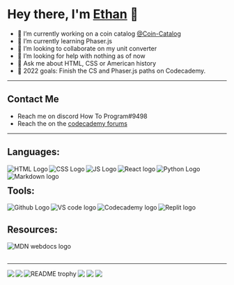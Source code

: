 # Hey there, I'm [Ethan](https://ethan-master-coding.github.io/My-work/) 👋

- 🔭 I’m currently working on a coin catalog [@Coin-Catalog](https://github.com/Coin-Catalog)
- 🌱 I’m currently learning Phaser.js
- 👯 I’m looking to collaborate on my unit converter
- 🤔 I’m looking for help with nothing as of now
- 💬 Ask me about HTML, CSS or American history
- 🥅 2022 goals: Finish the CS and Phaser.js paths on Codecademy.
___

## Contact Me
- Reach me on discord How To Program#9498
- Reach the on the [codecademy forums](https://discuss.codecademy.com/u/ethanmasterprogram/summary)

___

## Languages:

<img align="left" alt="HTML Logo" src="https://camo.githubusercontent.com/d63d473e728e20a286d22bb2226a7bf45a2b9ac6c72c59c0e61e9730bfe4168c/68747470733a2f2f696d672e736869656c64732e696f2f62616467652f48544d4c352d4533344632363f7374796c653d666f722d7468652d6261646765266c6f676f3d68746d6c35266c6f676f436f6c6f723d7768697465" />

<img align="left" alt="CSS Logo" src="https://camo.githubusercontent.com/3a0f693cfa032ea4404e8e02d485599bd0d192282b921026e89d271aaa3d7565/68747470733a2f2f696d672e736869656c64732e696f2f62616467652f435353332d3135373242363f7374796c653d666f722d7468652d6261646765266c6f676f3d63737333266c6f676f436f6c6f723d7768697465" />

<img align="left" alt="JS Logo" src="https://camo.githubusercontent.com/93c855ae825c1757f3426f05a05f4949d3b786c5b22d0edb53143a9e8f8499f6/68747470733a2f2f696d672e736869656c64732e696f2f62616467652f4a6176615363726970742d3332333333303f7374796c653d666f722d7468652d6261646765266c6f676f3d6a617661736372697074266c6f676f436f6c6f723d463744463145" /> 

<img align="left" alt="React logo" src="https://camo.githubusercontent.com/268ac512e333b69600eb9773a8f80b7a251f4d6149642a50a551d4798183d621/68747470733a2f2f696d672e736869656c64732e696f2f62616467652f52656163742d3230323332413f7374796c653d666f722d7468652d6261646765266c6f676f3d7265616374266c6f676f436f6c6f723d363144414642" />

<img align="left" alt="Python Logo" src="https://camo.githubusercontent.com/a00abd8cea4105fa1cad91f7235d11206b492f51afeb9b23a25d04e8f36935e3/68747470733a2f2f696d672e736869656c64732e696f2f62616467652f507974686f6e2d4646443433423f7374796c653d666f722d7468652d6261646765266c6f676f3d707974686f6e266c6f676f436f6c6f723d626c7565" />

<img align = "left" alt="Markdown logo" src="https://camo.githubusercontent.com/510a057988cb5216f5d297ee202f6a08fa179798926cea28e95910f6b8ca5535/68747470733a2f2f696d672e736869656c64732e696f2f62616467652f4d61726b646f776e2d3030303030303f7374796c653d666f722d7468652d6261646765266c6f676f3d6d61726b646f776e266c6f676f436f6c6f723d7768697465" />

<br />

## Tools:

<img align="left" alt="Github Logo" src="https://camo.githubusercontent.com/fbc3df79ffe1a99e482b154b29262ecbb10d6ee4ed22faa82683aa653d72c4e1/68747470733a2f2f696d672e736869656c64732e696f2f62616467652f4769744875622d3130303030303f7374796c653d666f722d7468652d6261646765266c6f676f3d676974687562266c6f676f436f6c6f723d7768697465" />

<img align="left" alt="VS code logo" src="https://camo.githubusercontent.com/42ada9cc774b9d2b4cf35691820a881d70657ae42c3a074f00c7e9add6352361/68747470733a2f2f696d672e736869656c64732e696f2f62616467652f56697375616c5f53747564696f5f436f64652d3030373844343f7374796c653d666f722d7468652d6261646765266c6f676f3d76697375616c25323073747564696f253230636f6465266c6f676f436f6c6f723d7768697465" />

<img align="left" alt="Codecademy logo" src="https://camo.githubusercontent.com/12bb324f5b43a7f24ebbaac4bda2c665f99fdac79fb970846074007bb6b83a0d/68747470733a2f2f696d672e736869656c64732e696f2f62616467652f436f6465636164656d792d4646463045353f7374796c653d666f722d7468652d6261646765266c6f676f3d636f6465636164656d79266c6f676f436f6c6f723d333033333437" />

<img align="left" alt="Replit logo" src="https://img.shields.io/badge/replit-667881?style=for-the-badge&logo=replit&logoColor=white" />

<br />

## Resources:

<img align="left" alt="MDN webdocs logo" src="https://camo.githubusercontent.com/aa6ae4ef41d5350eae304c53fe673a6535f03fa2c96c0564a0611c720e550ea6/68747470733a2f2f696d672e736869656c64732e696f2f62616467652f4d444e5f5765625f446f63732d626c61636b3f7374796c653d666f722d7468652d6261646765266c6f676f3d6d646e776562646f6373266c6f676f436f6c6f723d7768697465" />

<br />
<br />

___

<img align="left" src="https://github-readme-stats.vercel.app/api/wakatime?username=How_To_Program" />

<img align="left" src="https://github-readme-stats.vercel.app/api/top-langs/?username=Ethan-Master-Coding&theme=dark&hide=shell,ruby" />

<img src="https://github-readme-stats.vercel.app/api?username=Ethan-Master-Coding&count_private=true&show_icons=true&theme=dark" />

<img src="https://github-readme-streak-stats.herokuapp.com/?user=ethan-master-coding&theme=dark&date-format=n%2Fj%5B%2FY%5D&type=png" />

<img src="https://komarev.com/ghpvc/?username=your-Ethan-Master-Coding" />

<!-- YOUTUBE:START -->
<!-- YOUTUBE:END -->

<img align="left" alt="README trophy" src="https://github-profile-trophy.vercel.app/?username=ethan-master-coding" />
